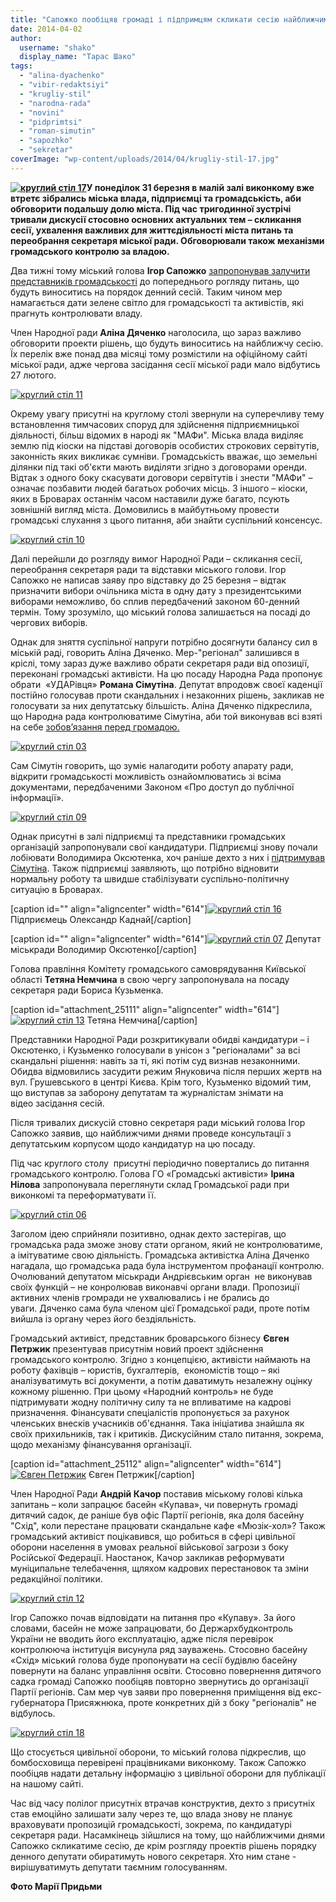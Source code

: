```yaml
---
title: "Сапожко пообіцяв громаді і підпримцям скликати сесію найближчими днями"
date: 2014-04-02
author: 
  username: "shako"
  display_name: "Тарас Шако"
tags: 
  - "alina-dyachenko"
  - "vibir-redaktsiyi"
  - "krugliy-stil"
  - "narodna-rada"
  - "novini"
  - "pidprimtsi"
  - "roman-simutin"
  - "sapozhko"
  - "sekretar"
coverImage: "wp-content/uploads/2014/04/krugliy-stil-17.jpg"
---
```


**[![круглий стіл 17](https://mpz.brovary.org/wp-content/uploads/2014/04/krugliy-stil-17.jpg)](https://mpz.brovary.org/wp-content/uploads/2014/04/krugliy-stil-17.jpg)У понеділок 31 березня в малій залі виконкому вже втретє зібрались міська влада, підприємці та громадськість, аби обговорити подальшу долю міста. Під час тригодинної зустрічі тривали дискусії стосовно основних актуальних тем – скликання сесії, ухвалення важливих для життєдіяльності міста питань та переобрання секретаря міської ради. Обговорювали також механізми громадського контролю за владою.**

Два тижні тому міський голова **Ігор Сапожко** [запропонував залучити представників громадськості](https://mpz.brovary.org/sapozhko-narodna-rada-i-pidpriyemtsi-pogovorili-pro-politichnu-krizu-v-brovarah/) до попереднього рогляду питань, що будуть виноситись на порядок денний сесій. Таким чином мер намагається дати зелене світло для громадськості та активістів, які прагнуть контролювати владу.

Член Народної ради **Аліна Дяченко** наголосила, що зараз важливо обговорити проекти рішень, що будуть виноситись на найближчу сесію. Їх перелік вже понад два місяці тому розмістили на офіційному сайті міської ради, адже чергова засідання сесії міської ради мало відбутись 27 лютого.

[![круглий стіл 11](https://mpz.brovary.org/wp-content/uploads/2014/04/krugliy-stil-11.jpg)](https://mpz.brovary.org/wp-content/uploads/2014/04/krugliy-stil-11.jpg)

Окрему увагу присутні на круглому столі звернули на суперечливу тему встановлення тимчасових споруд для здійснення підприємницької діяльності, більш відомих в народі як "МАФи". Міська влада виділяє землю під кіоски на підставі договорів особистих строкових сервітутів, законність яких викликає сумніви. Громадськість вважає, що земельні ділянки під такі об'єкти мають виділяти згідно з договорами оренди. Відтак з одного боку скасувати договори сервітутів і знести "МАФи" – означає позбавити людей багатьох робочих місць. З іншого – кіоски, яких в Броварах останнім часом наставили дуже багато, псують зовнішній вигляд міста. Домовились в майбутньому провести громадські слухання з цього питання, аби знайти суспільний консенсус.

[![круглий стіл 10](https://mpz.brovary.org/wp-content/uploads/2014/04/krugliy-stil-10.jpg)](https://mpz.brovary.org/wp-content/uploads/2014/04/krugliy-stil-10.jpg)

Далі перейшли до розгляду вимог Народної Ради – скликання сесії, переобрання секретаря ради та відставки міського голови. Ігор Сапожко не написав заяву про відставку до 25 березня – відтак призначити вибори очільника міста в одну дату з президентськими виборами неможливо, бо сплив передбачений законом 60-денний термін. Тому зрозуміло, що міський голова залишається на посаді до чергових виборів.

Однак для зняття суспільної напруги потрібно досягнути балансу сил в міській раді, говорить Аліна Дяченко. Мер-"регіонал" залишився в кріслі, тому зараз дуже важливо обрати секретаря ради від опозиції, переконані громадські активісти. На цю посаду Народна Рада пропонує обрати  «УДАРівця» **Романа Сімутіна**. Депутат впродовж своєї каденції постійно голосував проти скандальних і незаконних рішень, закликав не голосувати за них депутатську більшість. Аліна Дяченко підкреслила, що Народна рада контролюватиме Сімутіна, аби той виконував всі взяті на себе [зобов’язання перед громадою.](https://mpz.brovary.org/narodna-rada-visuvaye-simutina-na-posadu-sekretarya-miskradi/)

[![круглий стіл 03](https://mpz.brovary.org/wp-content/uploads/2014/04/krugliy-stil-03.jpg)](https://mpz.brovary.org/wp-content/uploads/2014/04/krugliy-stil-03.jpg)

Сам Сімутін говорить, що зуміє налагодити роботу апарату ради, відкрити громадськості можливість ознайомлюватись зі всіма документами, передбаченими Законом «Про доступ до публічної інформації».

[![круглий стіл 09](https://mpz.brovary.org/wp-content/uploads/2014/04/krugliy-stil-09.jpg)](https://mpz.brovary.org/wp-content/uploads/2014/04/krugliy-stil-09.jpg)

Однак присутні в залі підприємці та представники громадських організацій запропонували свої кандидатури. Підприємці знову почали лобіювати Володимира Оксютенка, хоч раніше дехто з них і [підтримував Сімутіна](https://mpz.brovary.org/sapozhko-narodna-rada-i-pidpriyemtsi-pogovorili-pro-politichnu-krizu-v-brovarah/). Також підприємці заявляють, що потрібно відновити нормальну роботу та швидше стабілізувати суспільно-політичну ситуацію в Броварах.

\[caption id="" align="aligncenter" width="614"\][![круглий стіл 16](https://mpz.brovary.org/wp-content/uploads/2014/04/krugliy-stil-16.jpg)](https://mpz.brovary.org/wp-content/uploads/2014/04/krugliy-stil-16.jpg) Підприємець Олександр Каднай\[/caption\]

\[caption id="" align="aligncenter" width="614"\][![круглий стіл 07](https://mpz.brovary.org/wp-content/uploads/2014/04/krugliy-stil-07.jpg)](https://mpz.brovary.org/wp-content/uploads/2014/04/krugliy-stil-07.jpg) Депутат міськради Володимир Оксютенко\[/caption\]

Голова правління Комітету громадського самоврядування Київської області **Тетяна Немчина** в свою чергу запропонувала на посаду секретаря ради Бориса Кузьменка.

\[caption id="attachment\_25111" align="aligncenter" width="614"\][![круглий стіл 13](https://mpz.brovary.org/wp-content/uploads/2014/04/krugliy-stil-13.jpg)](https://mpz.brovary.org/wp-content/uploads/2014/04/krugliy-stil-13.jpg) Тетяна Немчина\[/caption\]

Представники Народної Ради розкритикували обидві кандидатури – і Оксютенко, і Кузьменко голосували в унісон з "регіоналами" за всі скандальні рішення: навіть за ті, які потім суд визнав незаконними. Обидва відмовились засудити режим Януковича після перших жертв на вул. Грушевського в центрі Києва. Крім того, Кузьменко відомий тим, що виступав за заборону депутатам та журналістам знімати на відео засідання сесій.

Після тривалих дискусій стовно секретаря ради міський голова Ігор Сапожко заявив, що найближчими днями проведе консультації з депутатським корпусом щодо кандидатур на цю посаду.

Під час круглого столу  присутні періодично повертались до питання громадського контролю. Голова ГО «Громадські активісти» **Ірина** **Нілова** запропонувала переглянути склад Громадської ради при виконкомі та переформатувати її.

[![круглий стіл 06](https://mpz.brovary.org/wp-content/uploads/2014/04/krugliy-stil-06.jpg)](https://mpz.brovary.org/wp-content/uploads/2014/04/krugliy-stil-06.jpg)

Заголом ідею сприйняли позитивно, однак дехто застерігав, що громадська рада зможе знову стати органом, який не контролюватиме, а імітуватиме свою діяльність. Громадська активістка Аліна Дяченко нагадала, що громадська рада була інструментом профанації контролю. Очолюваний депутатом міськради Андрієвським орган  не виконував своїх функцій – не конролював виконавчі органи влади. Пропозиції активних членів громради не ухвалювались і не брались до уваги. Дяченко сама була членом цієї Громадської ради, проте потім вийшла із органу через його бездіяльність. 

Громадський активіст, представник броварського бізнесу **Євген Петржик** презентував присутнім новий проект здійснення громадського контролю. Згідно з концепцією, активісти наймають на роботу фахівців – юристів, бухгалтерів,  економістів тощо – які аналізуватимуть всі документи, а потім даватимуть незалежну оцінку кожному рішенню. При цьому «Народний контроль» не буде підтримувати жодну політичну силу та не впливатиме на кадрові призначення. Фінансувати спеціалістів пропонується за рахунок членських внесків учасників об'єднання. Така ініціатива знайшла як своїх прихильників, так і критиків. Дискусійним стало питання, зокрема, щодо механізму фінансування організації.

\[caption id="attachment\_25112" align="aligncenter" width="614"\][![Євген Петржик](https://mpz.brovary.org/wp-content/uploads/2014/04/krugliy-stil-14.jpg)](https://mpz.brovary.org/wp-content/uploads/2014/04/krugliy-stil-14.jpg) Євген Петржик\[/caption\]

Член Народної Ради **Андрій Качор** поставив міському голові кілька запитань – коли запрацює басейн «Купава», чи повернуть громаді дитячий садок, де раніше був офіс Партії регіонів, яка доля басейну "Схід", коли перестане працювати скандальне кафе «Мюзік-хол»? Також громадський активіст поцікавився, що робиться в сфері цивільної оборони населення в умовах реальної військової загрози з боку Російської Федерації. Наостанок, Качор закликав реформувати муніципальне телебачення, щляхом кадрових перестановок та зміни редакційної політики.

[![круглий стіл 12](https://mpz.brovary.org/wp-content/uploads/2014/04/krugliy-stil-12.jpg)](https://mpz.brovary.org/wp-content/uploads/2014/04/krugliy-stil-12.jpg)

Ігор Сапожко почав відповідати на питання про «Купаву». За його словами, басейн не може запрацювати, бо Держархбудконтроль України не вводить його експлуатацію, адже після перевірок контролююча інституція висунула ряд зауважень. Стосовно басейну «Схід» міський голова буде пропонувати на сесії будівлю басейну повернути на баланс управління освіти. Стосовно повернення дитячого садка громаді Сапожко пообіцяв повторно звернутись до організації Партії регіонів. Сам мер чув заяви про повернення приміщення від екс-губернатора Присяжнюка, проте конкретних дій з боку "регіоналів" не відбулось.

[![круглий стіл 18](https://mpz.brovary.org/wp-content/uploads/2014/04/krugliy-stil-18.jpg)](https://mpz.brovary.org/wp-content/uploads/2014/04/krugliy-stil-18.jpg)

Що стосується цивільної оборони, то міський голова підкреслив, що бомбосховища перевірені працівниками виконкому. Також Сапожко пообіцяв надати детальну інформацію з цивільної оборони для публікації на нашому сайті.

Час від часу полілог присутніх втрачав конструктив, дехто з присутніх став емоційно залишати залу через те, що влада знову не планує враховувати пропозицій громадськості, зокрема, по кандидатурі секретаря ради. Насамкінець зійшлися на тому, що найближчими днями Сапожко скликатиме сесію, де крім розгляду проектів рішень порядку денного депутати обиратимуть нового секретаря. Хто ним стане - вирішуватимуть депутати таємним голосуванням.

**Фото Марії Придьми**
